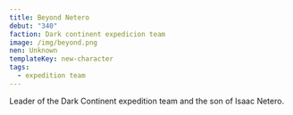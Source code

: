 ```yaml
---
title: Beyond Netero
debut: "340"
faction: Dark continent expedicion team
image: /img/beyond.png
nen: Unknown
templateKey: new-character
tags:
  - expedition team
---
```


Leader of the Dark Continent expedition team and the son of Isaac Netero.
